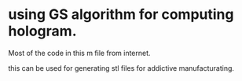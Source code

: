 # using GS algorithm for computing hologram.
Most of the code in this m file from internet.


this can be used for generating stl files for addictive manufacturating.


